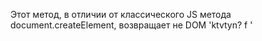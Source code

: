Этот метод, в отличии от классического JS метода document.createElement, возвращает не DOM 'ktvtyn? f '